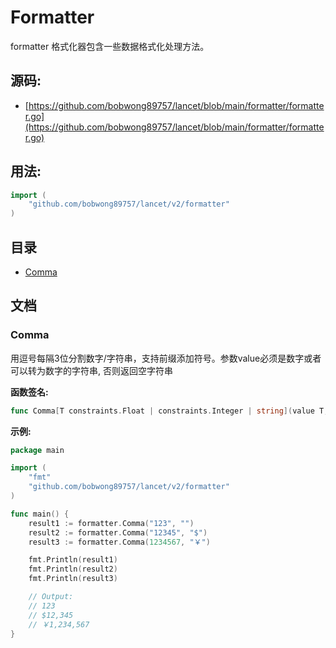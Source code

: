 # Formatter

formatter 格式化器包含一些数据格式化处理方法。

<div STYLE="page-break-after: always;"></div>

## 源码:

-   [https://github.com/bobwong89757/lancet/blob/main/formatter/formatter.go](https://github.com/bobwong89757/lancet/blob/main/formatter/formatter.go)

<div STYLE="page-break-after: always;"></div>

## 用法:

```go
import (
    "github.com/bobwong89757/lancet/v2/formatter"
)
```

<div STYLE="page-break-after: always;"></div>

## 目录

-   [Comma](#Comma)

<div STYLE="page-break-after: always;"></div>

## 文档

### <span id="Comma">Comma</span>

<p>用逗号每隔3位分割数字/字符串，支持前缀添加符号。参数value必须是数字或者可以转为数字的字符串, 否则返回空字符串</p>

<b>函数签名:</b>

```go
func Comma[T constraints.Float | constraints.Integer | string](value T, symbol string) string
```

<b>示例:</b>

```go
package main

import (
    "fmt"
    "github.com/bobwong89757/lancet/v2/formatter"
)

func main() {
    result1 := formatter.Comma("123", "")
    result2 := formatter.Comma("12345", "$")
    result3 := formatter.Comma(1234567, "￥")

    fmt.Println(result1)
    fmt.Println(result2)
    fmt.Println(result3)

    // Output:
    // 123
    // $12,345
    // ￥1,234,567
}
```
